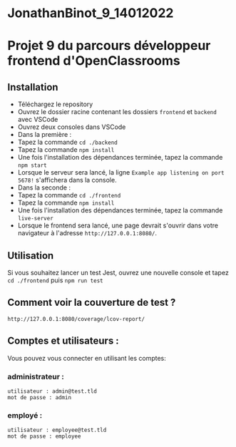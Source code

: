 # JonathanBinot_9_14012022
 
# Projet 9 du parcours développeur frontend d'OpenClassrooms

## Installation

- Téléchargez le repository
- Ouvrez le dossier racine contenant les dossiers `frontend` et `backend` avec VSCode
- Ouvrez deux consoles dans VSCode
- Dans la première : 
 - Tapez la commande `cd ./backend`
 - Tapez la commande `npm install`
 - Une fois l'installation des dépendances terminée, tapez la commande `npm start`
 - Lorsque le serveur sera lancé, la ligne `Example app listening on port 5678!` s'affichera dans la console.
- Dans la seconde : 
 - Tapez la commande `cd ./frontend`
 - Tapez la commande `npm install`
 - Une fois l'installation des dépendances terminée, tapez la commande `live-server`
 - Lorsque le frontend sera lancé, une page devrait s'ouvrir dans votre navigateur à l'adresse `http://127.0.0.1:8080/`.

## Utilisation
Si vous souhaitez lancer un test Jest, ouvrez une nouvelle console et tapez `cd ./frontend` puis `npm run test`

## Comment voir la couverture de test ?

`http://127.0.0.1:8080/coverage/lcov-report/`

## Comptes et utilisateurs :

Vous pouvez vous connecter en utilisant les comptes:

### administrateur : 
```
utilisateur : admin@test.tld 
mot de passe : admin
```
### employé :
```
utilisateur : employee@test.tld
mot de passe : employee
```
